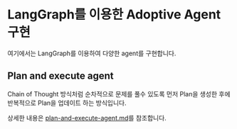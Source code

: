 # LangGraph를 이용한 Adoptive Agent 구현

여기에서는 LangGraph를 이용하여 다양한 agent를 구현합니다.


## Plan and execute agent

Chain of Thought 방식처럼 순차적으로 문제를 풀수 있도록 먼저 Plan을 생성한 후에 반복적으로 Plan을 업데이트 하는 방식입니다.

상세한 내용은 [plan-and-execute-agent.md](./plan-and-execute-agent.md)를 참조합니다.
